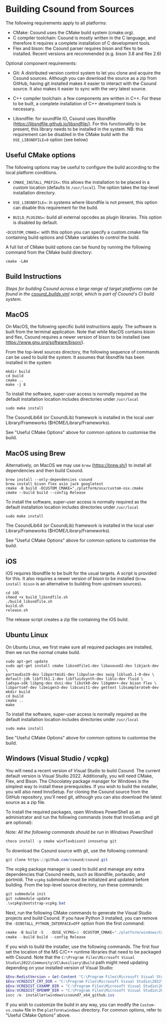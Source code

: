 Building Csound from Sources
=========================

The following requirements apply to all platforms:

- CMake: Csound uses the CMake build system (cmake.org).
- C compiler toolchain: Csound is mostly written in the C language, and therefore
it requires a complete installation of C development tools.
- Flex and bison: the Csound parser requires bison and flex to be
  installed. Recent versions are recommended (e.g. bison 3.8 and flex 2.6)

Optional component requirements:

- Git: A distributed version control system to let you clone and acquire
the Csound sources. Although you can download the source as a zip from GitHub,
having git installed makes it easier to interact with the Csound source. It
also makes it easier to sync with the very latest source.  

- C++ compiler toolchain: a few components are written in C++. For
these to be built, a complete installation of C++ development tools is
necessary.

- Libsndfile: for soundfile IO, Csound uses libsndfile
(https://libsndfile.github.io/libsndfile/).
For this functionality to be present, this library needs to be
installed in the system. NB: this requirement can be disabled in the
CMake build with the `USE_LIBSNDFILE=0` option (see below)


Useful CMake options
--------------

The following options may be useful to configure the build according
to the local platform conditions.

- `CMAKE_INSTALL_PREFIX=`: this allows the installation to be placed
in a custom location (defaults to `/usr/local`). The option takes the
top-level installation directory.

- `USE_LIBSNDFILE=`: in systems where libsndfile is not present, this
option can disable this requirement for the build.

- `BUILD_PLUGINS=`: build all external opcodes as plugin libraries.
This option is disabled by default.

-`DCUSTOM_CMAKE=`: with this option you can specify a custom.cmake
file containing build options and CMake variables to control the build.

A full list of CMake build options can be found by running the following
command from the CMake build directory:

```
cmake -LAH
```

Build Instructions
----

*Steps for building Csound across a large range of target platforms can be found in the [csound_builds.yml](https://github.com/csound/csound/blob/develop/.github/workflows/csound_builds.yml) script, which is part of Csound's CI build system.*


MacOS
----

On MacOS, the following specific build instructions apply. The
software is built from the terminal application. Note that while
MacOS contains bison and flex, Csound requires a newer version
of bison to be installed (see https://www.gnu.org/software/bison/).

From the top-level sources directory, the following sequence of commands
can be used to build the system.  It assumes that libsndfile has been
installed in the system

```
mkdir build
cd build
cmake ..
make -j 8
```

To install the software, super-user access is normally required as the
default installation location includes directories under `/usr/local`

```
sudo make install
```

The CsoundLib64 (or CsoundLib) framework is installed in the local
user Library/Frameworks ($HOME/Library/Frameworks).

See "Useful CMake Options" above for common options to customise the
build.

MacOS using Brew
----

Alternatively, on MacOS we may use `brew` (https://brew.sh/) to install all dependencies
and then build Csound.

```
brew install --only-dependencies csound
brew install bison flex asio jack googletest
cmake -B build -DCUSTOM_CMAKE="./platform/osx/custom-osx.cmake
cmake --build build --config Release
```

To install the software, super-user access is normally required as the
default installation location includes directories under `/usr/local`

```
sudo make install
```

The CsoundLib64 (or CsoundLib) framework is installed in the local
user Library/Frameworks ($HOME/Library/Frameworks).

See "Useful CMake Options" above for common options to customise the
build.

iOS
----

iOS requires libsndfile to be built for the usual targets. A script
is provided for this. It also requires a newer version of bison to
be installed (`brew install bison` is an alternative to building from
upstream sources).

```
cd iOS
chmod +x build_libsndfile.sh
./build_libsndfile.sh
build.sh
release.sh
```

The release script creates a zip file containing the iOS build.

Ubuntu Linux
------

On Ubuntu Linux, we first make sure all required packages are
installed, then we run the normal cmake build.


```
sudo apt-get update
sudo apt-get install cmake libsndfile1-dev libasound2-dev libjack-dev \
portaudio19-dev libportmidi-dev libpulse-dev swig liblua5.1-0-dev \
default-jdk libfltk1.1-dev libfluidsynth-dev liblo-dev fluid \
ladspa-sdk libpng-dev dssi-dev libstk0-dev libgmm++-dev bison flex \
libportsmf-dev libeigen3-dev libcunit1-dev gettext libsamplerate0-dev
mkdir build
cd build
cmake ..
make
```
To install the software, super-user access is normally required as the
default installation location includes directories under `/usr/local`

```
sudo make install
```

See "Useful CMake Options" above for common options to customise the
build.

Windows (Visual Studio / vcpkg)
----

You will need a recent version of Visual Studio to build Csound. The current default version is Visual Studio 2022. Additionally, you will need CMake, Flex, and Bison. The Chocolatey package manager for Windows is the simplest way to install these prerequisites. If you wish to build the installer, you will also need InnoSetup. For cloning the Csound source from the GitHub repository, you'll need git, although you can also download the latest source as a zip file.

To install the required packages, open Windows PowerShell as an administrator and run the following commands (note that InnoSetup and git are optional):

*Note: All the following commands should be run in Windows PowerShell*

```powershell
choco install -y cmake winflexbison3 innosetup git
```

To download the Csound source with git, use the following command:

```powershell
git clone https://github.com/csound/csound.git
```

The vcpkg package manager is used to build and manage any extra dependencies that Csound needs, such as libsndfile, portaudio, and portmidi. The `vcpkg` submodule must be initialized and updated before building. From the top-level source directory, run these commands:

```powershell
git submodule init
git submodule update
.\vcpkg\bootstrap-vcpkg.bat
```

Next, run the following CMake commands to generate the Visual Studio projects and build Csound. If you have Python 3 installed, you can remove the `-DINSTALL_PYTHON_INTERFACE=OFF` option from the first command:

```powershell
cmake -B build -S . -DUSE_VCPKG=1 -DCUSTOM_CMAKE="./platform/windows/Custom-vs.cmake" -DINSTALL_PYTHON_INTERFACE=OFF
cmake --build build --config Release
```

If you wish to build the installer, use the following commands. The first four set the location of the MS C/C++ runtime libraries that need to be packaged with Csound. Note that the `C:\Program Files\Microsoft Visual Studio\2022\Community\VC\Auxiliary\Build` path might need updating depending on your installed version of Visual Studio:

```powershell
$Env:RedistVersion = Get-Content "C:\Program Files\Microsoft Visual Studio\2022\Community\VC\Auxiliary\Build\Microsoft.VCRedistVersion.default.txt"
$Env:VCREDIST_CRT_DIR = "C:\Program Files\Microsoft Visual Studio\2022\Community\VC\Redist\MSVC\${Env:RedistVersion}\x64\Microsoft.VC143.CRT"
$Env:VCREDIST_CXXAMP_DIR = "C:\Program Files\Microsoft Visual Studio\2022\Community\VC\Redist\MSVC\${Env:RedistVersion}\x64\Microsoft.VC143.CXXAMP"
$Env:VCREDIST_OPENMP_DIR = "C:\Program Files\Microsoft Visual Studio\2022\Community\VC\Redist\MSVC\${Env:RedistVersion}\x64\Microsoft.VC143.OpenMP"
iscc /o. installer\windows\csound7_x64_github.iss
```

If you wish to customize the build in any way, you can modify the `Custom-vs.cmake` file in the `platform\windows` directory. For common options, refer to "Useful CMake Options" above.

















